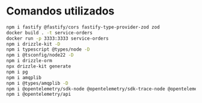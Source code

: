 # Comandos utilizados

<!--  faça abaixo a listagem dos comandos no terminal com bash-->

```bash
npm i fastify @fastify/cors fastify-type-provider-zod zod
docker build . -t service-orders
docker run -p 3333:3333 service-orders
npm i drizzle-kit -D
npm i typescript @types/node -D
npm i @tsconfig/node22 -D
npm i drizzle-orm
npx drizzle-kit generate
npm i pg
npm i amqplib
npm i @types/amqplib -D
npm i @opentelemetry/sdk-node @opentelemetry/sdk-trace-node @opentelemetry/auto-instrumentations-node -D
npm i @opentelemetry/api
```
